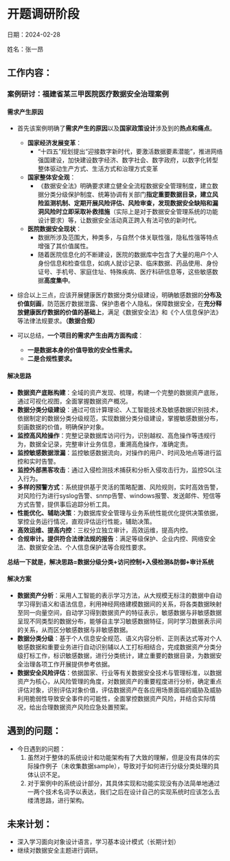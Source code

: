 # 开题调研阶段
日期：2024-02-28

姓名：张一昂
## 工作内容：

### 案例研讨：福建省某三甲医院医疗数据安全治理案例
#### 需求产生原因
- 首先该案例明确了**需求产生的原因**以及**国家政策设计**涉及到的**热点和痛点**。
    - **国家经济发展变革**：
        - “十四五”规划提出“迎接数字新时代，要激活数据要素潜能”，推进网络强国建设，加快建设数字经济、数字社会、数字政府，以数字化转型整体驱动生产方式、生活方式和治理方式变革
    - **国家整体安全观**：
        - 《数据安全法》明确要求建立健全全流程数据安全管理制度，建立数据分类分级保护制度、统筹协调有关部门**指定重要数据目录，建立风险监测机制、定期开展风险评估、风险审查，发现数据安全缺陷和漏洞风险时立即采取补救措施**（实际上是对于数据安全管理系统的功能设计要求）等，让数据安全活动真正跨入有法可依的新时代。
    - **医院数据安全现状**：
        - 数据所涉及范围大，种类多，与自然个体关联性强，隐私性强等特点增强了其价值属性。
        - 随着医院信息化的不断建设，医院的数据库中包含了大量的用户个人身份信息和检查信息，如病人就诊记录、临床数据、药品使用、身份证号、手机号、家庭住址、特殊疾病、医疗科研信息等，这些敏感数据**高度集中**。
    
- 综合以上三点，应该开展健康医疗数据分类分级建设，明确敏感数据的**分布及价值刻画**，防范医疗数据泄露、保护患者个人隐私，保障数据安全，在**充分释放健康医疗数据的价值的基础上**，满足《数据安全法》和《个人信息保护法》等法律法规要求。**（数据合规）**

- 可以总结，**一个项目的需求产生由两方面构成**：
    - **一是数据本身的价值导致的安全性需求。**
    - **二是合规性要求。**

#### 解决思路
- **数据资产底账构建**：全域的资产发现、梳理，构建一个完整的数据资产底账，通过可视化视图，全面掌握数据资产概况。
- **数据分类分级建设**：通过可信计算理论、人工智能技术及敏感数据识别技术，依据制定的数据分类分级规范，实现数据分类分级建设，掌握敏感数据分布，刻画数据的价值，明确保护对象。
- **监控高风险操作**：完整记录数据库访问行为，识别越权、高危操作等违规行为，数据全记录，完整审计业务信息，重溯高危操作，准确定责。
- **监控敏感数据泄漏**：监控敏感数据流向，对操作的用户、时间及地点等进行监控和实时告警。
- **监控外部黑客攻击**：通过入侵检测技术捕获和分析入侵攻击行为，监控SQL注入行为。
- **多样的预警方式**：系统提供基于灵活的策略配置、风险规则，实时高效告警，对风险行为进行syslog告警、snmp告警、windows报警、发送邮件、短信等方式告警，提供事后追踪分析工具。
- **性能优化、辅助决策**：为数据库安全管理与业务系统性能优化提供决策依据，掌控业务运行情况，直观评估运行性能，辅助决策。
- **高效运维、提高内控**：三权分立独立审计，高效运维，提高内控。
- **合规审计。提供符合法律法规的报告**：满足等级保护、企业内控、网络安全法、数据安全法、个人信息保护法等合规性要求。

**总结一下就是，解决思路=数据分级分类+访问控制+入侵检测&防御+审计系统**

#### 解决方案
- **数据资产分析**：采用人工智能的表示学习方法，从大规模无标注的数据中自动学习得到语义和语法信息，利用神经网络建模数据间的关系，将各类数据映射至同一向量空间，自动学习得到数据资产的特征表示，敏感数据与非敏感数据呈现不同类型的数据分布，能够自主学习敏感数据特征，同时学习数据表示间的关系，从而区分敏感数据与非敏感数据。
- **数据分类分级**：基于个人信息安全规范、语义内容分析、正则表达式等对个人敏感数据和重要业务进行自动识别辅以人工打标相结合，完成数据资产分类分级打标工作，标识敏感数据，进行分类统计，建立重要的数据目录，为数据安全治理各项工作开展提供参考依据。
- **数据安全风险评估**：依据国家、行业等有关数据安全技术与管理标准，以数据资产为核心，从风险管理的角度，对数据资产的重要程度进行分析，确定重点评估对象，识别评估对象价值，评估数据资产在各应用场景面临的威胁及威胁利用脆弱性导致安全事件的可能性，全面掌控数据资产风险，并结合实际情况，给出合理数据资产风险应急处置预案。

## 遇到的问题：

- 今日遇到的问题：
    1. 虽然对于整体的系统设计和功能架构有了大致的理解，但是没有具体的实际操作例子（未收集数据sample），导致对于如何进行分级分类处理的具体认识不足。
    1. 对于案例中的系统设计部分，其具体实现和功能实现没有办法简单地通过一两个技术名词予以表达，我们之后在设计自己的实现系统时应该怎么去缕清思路，进行架构。

## 未来计划：

- 深入学习面向对象设计语言，学习基本设计模式（长期计划）
- 继续对数据安全主题进行调研。